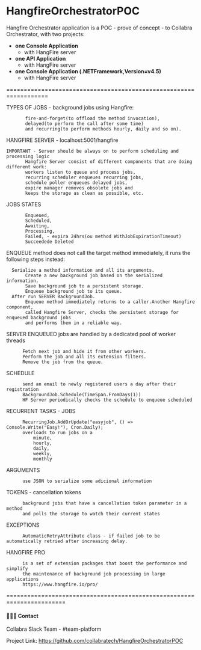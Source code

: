 # HangfireOrchestratorPOC
Hangfire Orchestrator application is a POC - prove of concept - to Collabra Orchestrator, with two projects:
	 
- **one Console Application**
	- 	with HangFire server
- **one API Application**
 	- 	with HangFire server
- **one Console Application (.NETFramework,Version=v4.5)**
 	- 	with HangFire server

==================================================================

 TYPES OF JOBS - background jobs using Hangfire: 
 
           fire-and-forget(to offload the method invocation), 
           delayed(to perform the call after some time)
           and recurring(to perform methods hourly, daily and so on).

HANGFIRE SERVER  - localhost:5001/hangfire

	IMPORTANT - Server should be always on to perform scheduling and processing logic
           Hangfire Server consist of different components that are doing different work:
           workers listen to queue and process jobs,
           recurring scheduler enqueues recurring jobs,
           schedule poller enqueues delayed jobs,
           expire manager removes obsolete jobs and
           keeps the storage as clean as possible, etc.

JOBS STATES 
      
           Enqueued,
           Scheduled,
           Awaiting,
           Processing,
           Failed, - expira 24hrs(ou method WithJobExpirationTimeout)
           Succeedede Deleted


ENQUEUE method does not call the target method immediately, it runs the following steps instead:

	  Serialize a method information and all its arguments.
           Create a new background job based on the serialized information.
           Save background job to a persistent storage.
           Enqueue background job to its queue.
      After run SERVER BackgroundJob.
           Enqueue method immediately returns to a caller.Another Hangfire component,
           called Hangfire Server, checks the persistent storage for enqueued background jobs
           and performs them in a reliable way.

SERVER ENQUEUED jobs are handled by a dedicated pool of worker threads

          Fetch next job and hide it from other workers.
          Perform the job and all its extension filters.
          Remove the job from the queue.


SCHEDULE  

          send an email to newly registered users a day after their registration
          BackgroundJob.Schedule(TimeSpan.FromDays(1))
          HF Server periodically checks the schedule to enqueue scheduled

RECURRENT TASKS - JOBS

          RecurringJob.AddOrUpdate("easyjob", () => Console.Write("Easy!"), Cron.Daily);
          overloads to run jobs on a 
              minute, 
              hourly, 
              daily, 
              weekly, 
              monthly

ARGUMENTS

          use JSON to serialize some adicional information


TOKENS - cancellation tokens

          background jobs that have a cancellation token parameter in a method 
          and polls the storage to watch their current states


EXCEPTIONS

          AutomaticRetryAttribute class - if failed job to be automatically retried after increasing delay.


 HANGFIRE PRO 
 
          is a set of extension packages that boost the performance and simplify
          the maintenance of background job processing in large applications
          https://www.hangfire.io/pro/

=======================================================================

 #### 👨🏼‍🏫 Contact
 
 Collabra Slack Team - #team-platform
 
 Project Link: https://github.com/collabratech/HangfireOrchestratorPOC




